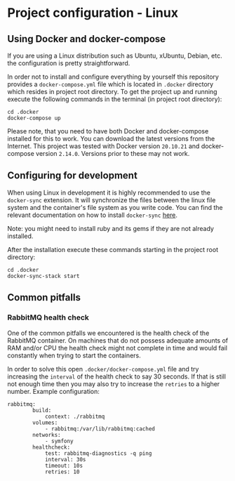 # Project configuration - Linux

## Using Docker and docker-compose
If you are using a Linux distribution such as Ubuntu, xUbuntu, Debian, etc. the configuration is pretty straightforward.

In order not to install and configure everything by yourself this repository provides a `docker-compose.yml` file which
is located in `.docker` directory which resides in project root directory. To get the project up and running execute the
following commands in the terminal (in project root directory):
```
cd .docker
docker-compose up
```
Please note, that you need to have both Docker and docker-compose installed for this to work. You can download the latest
versions from the Internet. This project was tested with Docker version `20.10.21` and docker-compose version `2.14.0`.
Versions prior to these may not work.

## Configuring for development
When using Linux in development it is highly recommended to use the `docker-sync` extension. It will synchronize the files
between the linux file system and the container's file system as you write code. You can find the relevant documentation
on how to install `docker-sync` [here](https://docker-sync.readthedocs.io/en/latest/getting-started/installation.html).

Note: you might need to install ruby and its gems if they are not already installed.

After the installation execute these commands starting in the project root directory:
```
cd .docker
docker-sync-stack start
```

## Common pitfalls
### RabbitMQ health check
One of the common pitfalls we encountered is the health check of the RabbitMQ container. On machines that do not possess
adequate amounts of RAM and/or CPU the health check might not complete in time and would fail constantly when trying to
start the containers.

In order to solve this open `.docker/docker-compose.yml` file and try increasing the `interval` of the health check to say
30 seconds. If that is still not enough time then you may also try to increase the `retries` to a higher number. Example
configuration:
```
rabbitmq:
        build:
            context: ./rabbitmq
        volumes:
            - rabbitmq:/var/lib/rabbitmq:cached
        networks:
            - symfony
        healthcheck:
            test: rabbitmq-diagnostics -q ping
            interval: 30s
            timeout: 10s
            retries: 10
```
